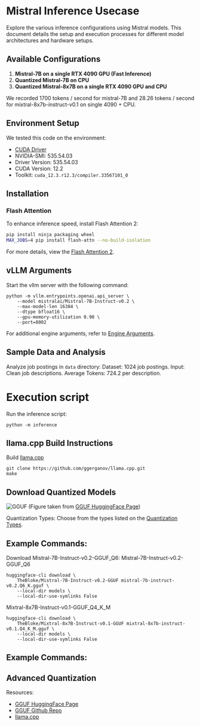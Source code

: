# Mistral Inference Usecase

Explore the various inference configurations using Mistral models. This document details the setup and execution processes for different model architectures and hardware setups.

## Available Configurations

1. **Mistral-7B on a single RTX 4090 GPU (Fast Inference)**
2. **Quantized Mistral-7B on CPU**
3. **Quantized Mistral-8x7B on a single RTX 4090 GPU and CPU** 

We recorded 1700 tokens / second for mistral-7B and 28.26 tokens / second for mixtral-8x7b-instruct-v0.1 on single 4090 + CPU.

## Environment Setup
We tested this code on the environment:
- [CUDA Driver](https://developer.nvidia.com/cuda-downloads)
- NVIDIA-SMI: 535.54.03
- Driver Version: 535.54.03
- CUDA Version: 12.2
- Toolkit: `cuda_12.3.r12.3/compiler.33567101_0`

## Installation

### Flash Attention

To enhance inference speed, install Flash Attention 2:
```bash
pip install ninja packaging wheel
MAX_JOBS=4 pip install flash-attn --no-build-isolation
```

For more details, view the [Flash Attention 2](https://tridao.me/publications/flash2/flash2.pdf).

## vLLM Arguments
Start the vllm server with the following command:
```
python -m vllm.entrypoints.openai.api_server \
    --model mistralai/Mistral-7B-Instruct-v0.2 \
    --max-model-len 16384 \
    --dtype bfloat16 \
    --gpu-memory-utilization 0.90 \
    --port=8002
```
For additional engine arguments, refer to [Engine Arguments](https://docs.vllm.ai/en/latest/models/engine_args.html).

## Sample Data and Analysis
Analyze job postings in `data` directory:
    Dataset: 1024 job postings.
    Input: Clean job descriptions.
    Average Tokens: 724.2 per description.

# Execution script
Run the inference script:
```
python -m inference
```

## llama.cpp Build Instructions
Build [llama.cpp](https://github.com/ggerganov/llama.cpp)
```
git clone https://github.com/ggerganov/llama.cpp.git
make
```

## Download Quantized Models
![GGUF](https://huggingface.co/datasets/huggingface/documentation-images/resolve/main/hub/gguf-spec.png)
(Figure taken from [GGUF HuggingFace Page](https://huggingface.co/docs/hub/gguf))

Quantization Types: Choose from the types listed on the [Quantization Types](https://huggingface.co/docs/hub/gguf#quantization-types).

## Example Commands:
Download Mistral-7B-Instruct-v0.2-GGUF_Q6:
Mistral-7B-Instruct-v0.2-GGUF_Q6
```
huggingface-cli download \
    TheBloke/Mistral-7B-Instruct-v0.2-GGUF mistral-7b-instruct-v0.2.Q6_K.gguf \
    --local-dir models \
    --local-dir-use-symlinks False
```

Mixtral-8x7B-Instruct-v0.1-GGUF_Q4_K_M
```
huggingface-cli download \
    TheBloke/Mixtral-8x7B-Instruct-v0.1-GGUF mixtral-8x7b-instruct-v0.1.Q4_K_M.gguf \
    --local-dir models \
    --local-dir-use-symlinks False
```

## Example Commands:


## Advanced Quantization
Resources:
- [GGUF HuggingFace Page](https://huggingface.co/docs/hub/gguf)
- [GGUF Github Repo](https://github.com/ggerganov/ggml/blob/master/docs/gguf.md)
- [llama.cpp](https://github.com/ggerganov/llama.cpp)
